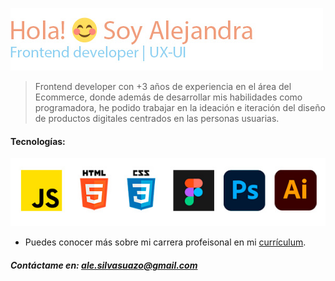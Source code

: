 ![Presentación](https://github.com/alelulu/alelulu/blob/main/presleft1.jpg?raw=true)

 > Frontend developer con +3 años de experiencia en el área del Ecommerce, donde además de desarrollar mis habilidades como programadora, he podido trabajar en la ideación e iteración del diseño de productos digitales centrados en las personas usuarias.

#### Tecnologías:
![Tecnologías](https://github.com/alelulu/alelulu/blob/main/tecno.jpg?raw=true)
- Puedes conocer más sobre mi carrera profeisonal en mi [currículum](#).

##### Contáctame en: ale.silvasuazo@gmail.com
